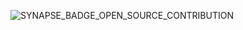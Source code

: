 ![SYNAPSE_BADGE_OPEN_SOURCE_CONTRIBUTION](https://user-images.githubusercontent.com/84579218/213793582-e719d93d-17f0-4a44-a7e2-d7b539cd11d5.png)

